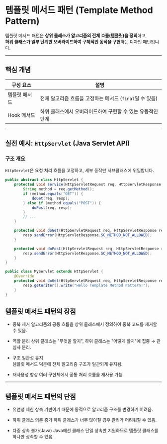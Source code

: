 #  템플릿 메서드 패턴 (Template Method Pattern)

템플릿 메서드 패턴은 **상위 클래스가 알고리즘의 전체 흐름(템플릿)을 정의**하고,  
**하위 클래스가 일부 단계만 오버라이드하여 구체적인 동작을 구현**하는 디자인 패턴입니다.

---

## 핵심 개념

| 구성 요소        | 설명 |
|------------------|------|
| 템플릿 메서드     | 전체 알고리즘 흐름을 고정하는 메서드 (`final`일 수 있음) |
| Hook 메서드      | 하위 클래스에서 오버라이드하여 구현할 수 있는 유동적인 단계 |

---

## 실전 예시: `HttpServlet` (Java Servlet API)

### 구조 개요

`HttpServlet`은 요청 처리 흐름을 고정하고, 세부 동작만 서브클래스에 위임합니다.

```java
public abstract class HttpServlet {
    protected void service(HttpServletRequest req, HttpServletResponse resp) {
        String method = req.getMethod();
        if (method.equals("GET")) {
            doGet(req, resp);
        } else if (method.equals("POST")) {
            doPost(req, resp);
        }
        // ...
    }

    protected void doGet(HttpServletRequest req, HttpServletResponse resp) throws ServletException, IOException {
        resp.sendError(HttpServletResponse.SC_METHOD_NOT_ALLOWED);
    }

    protected void doPost(HttpServletRequest req, HttpServletResponse resp) throws ServletException, IOException {
        resp.sendError(HttpServletResponse.SC_METHOD_NOT_ALLOWED);
    }
}

public class MyServlet extends HttpServlet {
    @Override
    protected void doGet(HttpServletRequest req, HttpServletResponse resp) throws IOException {
        resp.getWriter().write("Hello Template Method Pattern!");
    }
}
```
## 템플릿 메서드 패턴의 장점

- 중복 제거
  알고리즘의 공통 흐름을 상위 클래스에서 정의하여 중복 코드를 제거할 수 있음.

- 역할 분리
  상위 클래스는 "무엇을 할지", 하위 클래스는 "어떻게 할지"에 집중 → 관심사 분리.

- 구조 일관성 유지  
  템플릿 메서드 덕분에 전체 알고리즘 구조가 일관되게 유지됨.

- 재사용성 향상
  여러 구현체에서 공통 처리 흐름을 재사용 가능.
---
## 템플릿 메서드 패턴의 단점

- 유연성 제한
  상속 기반이기 때문에 동적으로 알고리즘 구조를 변경하기 어려움.

- 하위 클래스 의존 증가
  하위 클래스가 너무 많아질 경우 관리가 어려워질 수 있음.

- 다중 상속 불가(Java)
  Java에선 클래스 단일 상속만 지원하므로 템플릿 클래스를 하나만 상속할 수 있음.

